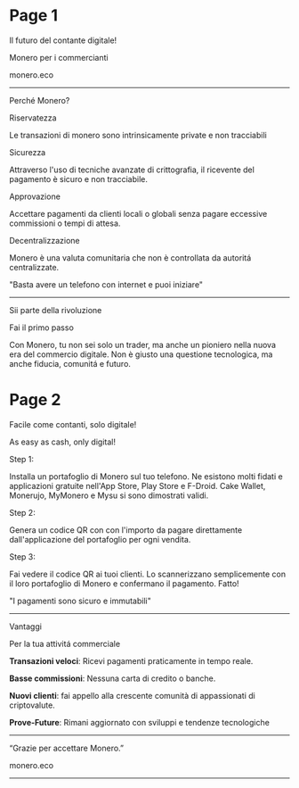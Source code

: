 # Page 1

Il futuro del contante digitale!

Monero per i commercianti

monero.eco

---

Perché Monero?

Riservatezza

Le transazioni di monero sono intrinsicamente private e non tracciabili

Sicurezza

Attraverso l'uso di tecniche avanzate di crittografia, il ricevente del pagamento è sicuro e non tracciabile.

Approvazione

Accettare pagamenti da clienti locali o globali senza pagare eccessive commissioni o tempi di attesa.

Decentralizzazione

Monero è una valuta comunitaria che non è controllata da autoritá centralizzate.

"Basta avere un telefono con internet e puoi iniziare"

---

Sii parte della rivoluzione

Fai il primo passo

Con Monero, tu non sei solo un trader, ma anche un pioniero nella nuova era del commercio digitale. Non è giusto una questione tecnologica, ma anche fiducia, comunitá e futuro.

# Page 2

Facile come contanti, solo digitale!

As easy as cash, only digital!

Step 1:

Installa un portafoglio di Monero sul tuo telefono. Ne esistono molti fidati e applicazioni gratuite nell'App Store, Play Store e F-Droid. Cake Wallet, Monerujo, MyMonero e Mysu si sono dimostrati validi.

Step 2:

Genera un codice QR con con l'importo da pagare direttamente dall'applicazione del portafoglio per ogni vendita.

Step 3:

Fai vedere il codice QR ai tuoi clienti. Lo scannerizzano semplicemente con il loro portafoglio di Monero e confermano il pagamento. Fatto!

"I pagamenti sono sicuro e immutabili"

---

Vantaggi

Per la tua attivitá commerciale

**Transazioni veloci**: Ricevi pagamenti praticamente in tempo reale.

**Basse commissioni**: Nessuna carta di credito o banche.

**Nuovi clienti**: fai appello alla crescente comunità di appassionati di criptovalute.

**Prove-Future**: Rimani aggiornato con sviluppi e tendenze tecnologiche

---

“Grazie per accettare Monero.”

monero.eco

---
